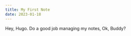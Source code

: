 ```yaml
---
title: My First Note
date: 2023-01-18
---
```


Hey, Hugo.  Do a good job managing my notes, Ok, Buddy?